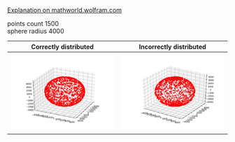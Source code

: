 [Explanation on mathworld.wolfram.com](http://mathworld.wolfram.com/SpherePointPicking.html)

points count  1500  
sphere radius 4000

Correctly distributed      |  Incorrectly distributed
:-------------------------:|:-------------------------:
![](docs/random_correct.png)  |  ![](docs/random_incorrect.png)
